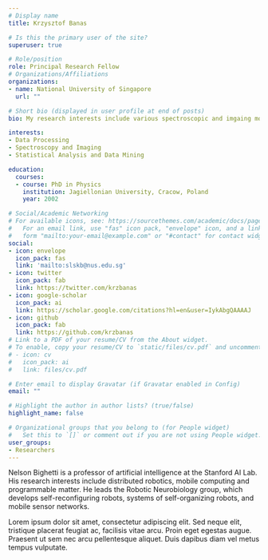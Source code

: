 ```yaml
---
# Display name
title: Krzysztof Banas

# Is this the primary user of the site?
superuser: true

# Role/position
role: Principal Research Fellow
# Organizations/Affiliations
organizations:
- name: National University of Singapore
  url: ""

# Short bio (displayed in user profile at end of posts)
bio: My research interests include various spectroscopic and imgaing modalities as well as multivariate stastistical data analysis

interests:
- Data Processing
- Spectroscopy and Imaging
- Statistical Analysis and Data Mining

education:
  courses:
  - course: PhD in Physics
    institution: Jagiellonian University, Cracow, Poland
    year: 2002

# Social/Academic Networking
# For available icons, see: https://sourcethemes.com/academic/docs/page-builder/#icons
#   For an email link, use "fas" icon pack, "envelope" icon, and a link in the
#   form "mailto:your-email@example.com" or "#contact" for contact widget.
social:
- icon: envelope
  icon_pack: fas
  link: 'mailto:slskb@nus.edu.sg'
- icon: twitter
  icon_pack: fab
  link: https://twitter.com/krzbanas
- icon: google-scholar
  icon_pack: ai
  link: https://scholar.google.com/citations?hl=en&user=IykAbgQAAAAJ
- icon: github
  icon_pack: fab
  link: https://github.com/krzbanas
# Link to a PDF of your resume/CV from the About widget.
# To enable, copy your resume/CV to `static/files/cv.pdf` and uncomment the lines below.
# - icon: cv
#   icon_pack: ai
#   link: files/cv.pdf

# Enter email to display Gravatar (if Gravatar enabled in Config)
email: ""

# Highlight the author in author lists? (true/false)
highlight_name: false

# Organizational groups that you belong to (for People widget)
#   Set this to `[]` or comment out if you are not using People widget.
user_groups:
- Researchers
---
```


Nelson Bighetti is a professor of artificial intelligence at the Stanford AI Lab. His research interests include distributed robotics, mobile computing and programmable matter. He leads the Robotic Neurobiology group, which develops self-reconfiguring robots, systems of self-organizing robots, and mobile sensor networks.

Lorem ipsum dolor sit amet, consectetur adipiscing elit. Sed neque elit, tristique placerat feugiat ac, facilisis vitae arcu. Proin eget egestas augue. Praesent ut sem nec arcu pellentesque aliquet. Duis dapibus diam vel metus tempus vulputate.
